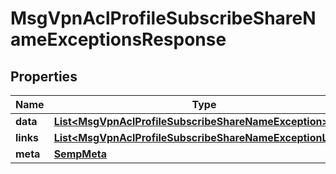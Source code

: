 
# MsgVpnAclProfileSubscribeShareNameExceptionsResponse

## Properties
Name | Type | Description | Notes
------------ | ------------- | ------------- | -------------
**data** | [**List&lt;MsgVpnAclProfileSubscribeShareNameException&gt;**](MsgVpnAclProfileSubscribeShareNameException.md) |  |  [optional]
**links** | [**List&lt;MsgVpnAclProfileSubscribeShareNameExceptionLinks&gt;**](MsgVpnAclProfileSubscribeShareNameExceptionLinks.md) |  |  [optional]
**meta** | [**SempMeta**](SempMeta.md) |  | 



